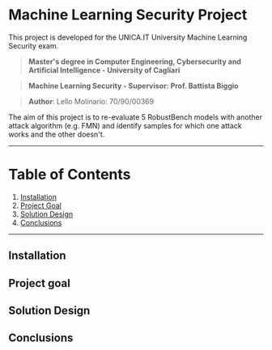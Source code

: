 # Machine Learning Security Project
This project is developed for the UNICA.IT University Machine Learning Security exam. 

> **Master's degree in Computer Engineering, Cybersecurity and Artificial Intelligence - University of Cagliari**

> **Machine Learning Security - Supervisor: Prof. Battista Biggio**

> **Author**: Lello Molinario: 70/90/00369

The aim of this project is to re-evaluate 5 RobustBench models with another attack algorithm (e.g. FMN) and identify samples for which one attack works and the other doesn't. 

***
# Table of Contents
1. [Installation](#installation)
2. [Project Goal](#project-goal)
4. [Solution Design](#solution-design)
5. [Conclusions](#conclusions)


***
## Installation


## Project goal


## Solution Design



## Conclusions


